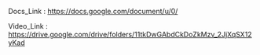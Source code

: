 Docs_Link : https://docs.google.com/document/u/0/


Video_Link : https://drive.google.com/drive/folders/11tkDwGAbdCkDoZkMzv_2JjXqSX12yKad
